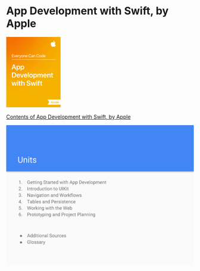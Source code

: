 # App Development with Swift, by Apple

![App Development with Swift, by Apple](./App-Development-with-Swift.jpg)

[Contents of App Development with Swift, by Apple](https://www.slideshare.net/AdagioParaCuerdas/app-development-with-swift-76663002)

![App Development with Swift - Units](./ADwS-Units.png)
